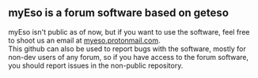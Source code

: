 ## myEso is a forum software based on geteso
myEso isn't public as of now, but if you want to use the software, feel free to shoot us an email at [myeso.protonmail.com](mailto:myeso@protonmail.com "myeso.protonmail.com").
<br/>This github can also be used to report bugs with the software, mostly for non-dev users of any forum, so if you have access to the forum software, you should report issues in the non-public repository.
